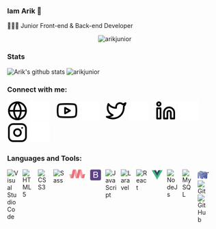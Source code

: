 ### Iam Arik 👋

👨🏻‍💻 Junior Front-end & Back-end Developer

<p align="center"> <img src="https://komarev.com/ghpvc/?username=arikjunior&label=Profile%20views&color=0e75b6&style=flat" alt="arikjunior"/> </p>

### Stats

![Arik's github stats](https://github-readme-stats.vercel.app/api?username=arikjunior&show_icons=true&title_color=ff0000&icon_color=ff0000&text_color=000&bg_color=fff&count_private=true) <img src="https://github-readme-streak-stats.herokuapp.com/?user=arikjunior" alt="arikjunior" /> <br>

### Connect with me:

[![website](./img/globe-light.svg)](https://arikjunior.github.io#gh-light-mode-only)
[![website](./img/globe-dark.svg)](https://arikjunior.github.io#gh-dark-mode-only)
&nbsp;&nbsp;
[![website](./img/youtube-light.svg)](https://youtube.com/c/ArikJunior11#gh-light-mode-only)
[![website](./img/youtube-dark.svg)](https://youtube.com/c/ArikJunior11#gh-dark-mode-only)
&nbsp;&nbsp;
[![website](./img/twitter-light.svg)](https://twitter.com/aureyk98#gh-light-mode-only)
[![website](./img/twitter-dark.svg)](https://twitter.com/aureyk98#gh-dark-mode-only)
&nbsp;&nbsp;
[![website](./img/linkedin-light.svg)](https://linkedin.com/in/dwisyiamnuari#gh-light-mode-only)
[![website](./img/linkedin-dark.svg)](https://linkedin.com/in/dwisyiamnuari#gh-dark-mode-only)
&nbsp;&nbsp;
[![website](./img/instagram-light.svg)](https://instagram.com/arikjunior#gh-light-mode-only)
[![website](./img/instagram-dark.svg)](https://instagram.com/arikjunior#gh-dark-mode-only)

### Languages and Tools:

<img align="left" alt="Visual Studio Code" width="26px" src="https://cdn.jsdelivr.net/gh/devicons/devicon/icons/vscode/vscode-original.svg" style="padding-right:10px;" />
<img align="left" alt="HTML5" width="26px" src="https://cdn.jsdelivr.net/gh/devicons/devicon/icons/html5/html5-original.svg" style="padding-right:10px;" />
<img align="left" alt="CSS3" width="26px" src="https://cdn.jsdelivr.net/gh/devicons/devicon/icons/css3/css3-original.svg" style="padding-right:10px;" />
<img align="left" alt="Sass" width="26px" src="https://cdn.jsdelivr.net/gh/devicons/devicon/icons/sass/sass-original.svg" style="padding-right:10px;" />
<img align="left" alt="MaterializeCSS" width="40px" src="./img/NicePng_bulma-png_1696332.png" style="padding-right:10px;" />
<img align="left" alt="Sass" width="26px" src="./img/bootstrap-plain.svg" style="padding-right:10px;" />
<img align="left" alt="JavaScript" width="26px" src="https://cdn.jsdelivr.net/gh/devicons/devicon/icons/javascript/javascript-original.svg" style="padding-right:10px;" />
<img align="left" alt="Laravel" width="26px" src="https://upload.wikimedia.org/wikipedia/commons/9/9a/Laravel.svg" style="padding-right:10px;" />
<img align="left" alt="React" width="26px" src="https://cdn.jsdelivr.net/gh/devicons/devicon/icons/react/react-original.svg" style="padding-right:10px;" />
<img align="left" alt="Vue" width="26px" src="https://raw.githubusercontent.com/devicons/devicon/master/icons/vuejs/vuejs-original.svg" style="padding-right:10px;" />
<img align="left" alt="NodeJs" width="26px" src="https://seeklogo.com/images/N/nodejs-logo-FBE122E377-seeklogo.com.png" style="padding-right:10px;" />
<img align="left" alt="MySQL" width="26px" src="https://cdn.jsdelivr.net/gh/devicons/devicon/icons/mysql/mysql-original.svg" style="padding-right:10px;" />
<img align="left" alt="PHP" width="26px" src="./img/kisspng-php-server-side-scripting-yii-web-application-scri-5b00d886973341.1462073915267820866193.png" style="padding-right:10px;" />
<img align="left" alt="Git" width="26px" src="https://cdn.jsdelivr.net/gh/devicons/devicon/icons/git/git-original.svg" style="padding-right:10px;" />
<img align="left" alt="GitHub" width="26px" src="https://user-images.githubusercontent.com/3369400/139447912-e0f43f33-6d9f-45f8-be46-2df5bbc91289.png" style="padding-right:10px;" />
